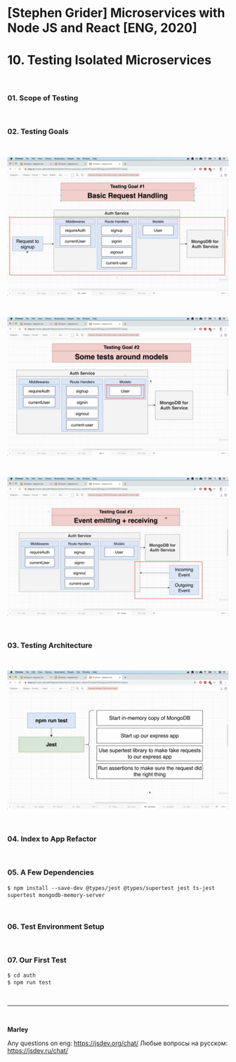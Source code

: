 # [Stephen Grider] Microservices with Node JS and React [ENG, 2020]

# 10. Testing Isolated Microservices

<br/>

### 01. Scope of Testing

<br/>

### 02. Testing Goals

<br/>

![Application](/img/pic-10-01.png?raw=true)

<br/>

![Application](/img/pic-10-02.png?raw=true)

<br/>

![Application](/img/pic-10-03.png?raw=true)

<br/>

### 03. Testing Architecture

<br/>

![Application](/img/pic-10-04.png?raw=true)

<br/>

### 04. Index to App Refactor

<br/>

### 05. A Few Dependencies

    $ npm install --save-dev @types/jest @types/supertest jest ts-jest supertest mongodb-memory-server

<br/>

### 06. Test Environment Setup

<br/>

### 07. Our First Test

    $ cd auth
    $ npm run test

<br/>

---

<br/>

**Marley**

Any questions on eng: https://jsdev.org/chat/
Любые вопросы на русском: https://jsdev.ru/chat/
